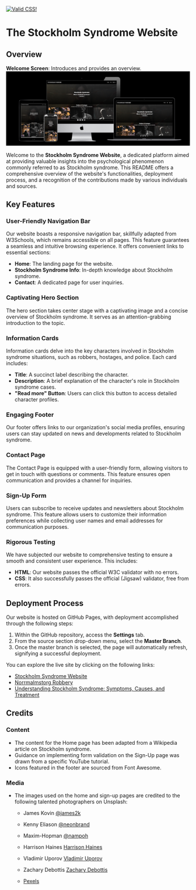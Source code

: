 <p>
    <a href="http://jigsaw.w3.org/css-validator/check/referer">
        <img style="border:0;width:88px;height:31px"
            src="http://jigsaw.w3.org/css-validator/images/vcss"
            alt="Valid CSS!"/>
    </a>
</p>

# The Stockholm Syndrome Website

## Overview
**Welcome Screen**: Introduces and provides an overview.
   ![Welcome Screen](./assets/images/hemsida.png)


Welcome to the **Stockholm Syndrome Website**, a dedicated platform aimed at providing valuable insights into the psychological phenomenon commonly referred to as Stockholm syndrome. This README offers a comprehensive overview of the website's functionalities, deployment process, and a recognition of the contributions made by various individuals and sources.

## Key Features

### User-Friendly Navigation Bar

Our website boasts a responsive navigation bar, skillfully adapted from W3Schools, which remains accessible on all pages. This feature guarantees a seamless and intuitive browsing experience. It offers convenient links to essential sections:

- **Home**: The landing page for the website.
- **Stockholm Syndrome Info**: In-depth knowledge about Stockholm syndrome.
- **Contact**: A dedicated page for user inquiries.

### Captivating Hero Section

The hero section takes center stage with a captivating image and a concise overview of Stockholm syndrome. It serves as an attention-grabbing introduction to the topic.

### Information Cards

Information cards delve into the key characters involved in Stockholm syndrome situations, such as robbers, hostages, and police. Each card includes:

- **Title**: A succinct label describing the character.
- **Description**: A brief explanation of the character's role in Stockholm syndrome cases.
- **"Read more" Button**: Users can click this button to access detailed character profiles.

### Engaging Footer

Our footer offers links to our organization's social media profiles, ensuring users can stay updated on news and developments related to Stockholm syndrome.

### Contact Page

The Contact Page is equipped with a user-friendly form, allowing visitors to get in touch with questions or comments. This feature ensures open communication and provides a channel for inquiries.

### Sign-Up Form

Users can subscribe to receive updates and newsletters about Stockholm syndrome. This feature allows users to customize their information preferences while collecting user names and email addresses for communication purposes.

### Rigorous Testing

We have subjected our website to comprehensive testing to ensure a smooth and consistent user experience. This includes:

- **HTML**: Our website passes the official W3C validator with no errors.
- **CSS**: It also successfully passes the official (Jigsaw) validator, free from errors.

## Deployment Process

Our website is hosted on GitHub Pages, with deployment accomplished through the following steps:

1. Within the GitHub repository, access the **Settings** tab.
2. From the source section drop-down menu, select the **Master Branch**.
3. Once the master branch is selected, the page will automatically refresh, signifying a successful deployment.

You can explore the live site by clicking on the following links:

- [Stockholm Syndrome Website](https://example.com/stockholm-syndrome)
- [Norrmalmstorg Robbery](https://example.com/norrmalmstorg-robbery)
- [Understanding Stockholm Syndrome: Symptoms, Causes, and Treatment](https://example.com/stockholm-syndrome-treatment)

## Credits

### Content

- The content for the Home page has been adapted from a Wikipedia article on Stockholm syndrome.
- Guidance on implementing form validation on the Sign-Up page was drawn from a specific YouTube tutorial.
- Icons featured in the footer are sourced from Font Awesome.

### Media

- The images used on the home and sign-up pages are credited to the following talented photographers on Unsplash:

  - James Kovin [@james2k](https://unsplash.com/@james2k)
  - Kenny Eliason [@neonbrand](https://unsplash.com/@neonbrand)
  - Maxim-Hopman [@nampoh](https://unsplash.com/@nampoh)
  - Harrison Haines [Harrison Haines](https://www.pexels.com/sv-se/@harrisonhaines)
  - Vladimir Uporov [Vladimir Uporov](https://www.pexels.com/@uporovphoto)
  - Zachary Debottis [Zachary Debottis](https://www.pexels.com/@zachtheshooter)

  - [Pexels](https://www.pexels.com/)